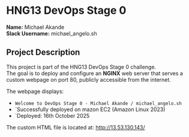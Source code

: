 # HNG13 DevOps Stage 0

**Name:** Michael Akande  
**Slack Username:** michael_angelo.sh  

## Project Description
This project is part of the HNG13 DevOps Stage 0 challenge.  
The goal is to deploy and configure an **NGINX** web server that serves a custom webpage on port 80, publicly accessible from the internet.  

The webpage displays:
- `Welcome to DevOps Stage 0 - Michael Akande / michael_angelo.sh`
- `Successfully deployed on mazon EC2 (Amazon Linux 2023)
- `Deployed: 16th October 2025

The custom HTML file is located at: http://13.53.130.143/
